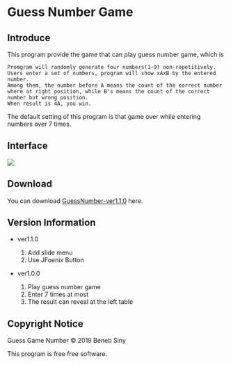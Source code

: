 # Guess Number Game

## Introduce
This program provide the game that can play guess number game, which is

    Promgram will randomly generate four numbers(1~9) non-repetitively.
    Users enter a set of numbers, program will show xAxB by the entered number.
    Among them, the number before A means the count of the correct number where at right position, while B's means the count of the correct number but wrong position.
    When result is 4A, you win.
    
The default setting of this program is that game over while entering numbers over 7 times.

## Interface

![](https://i.imgur.com/AZOIaSn.png)

## Download
You can download [GuessNumber-ver1.1.0](https://github.com/benebsiny/guess-number-GUI-version/releases/download/v1.1.0/GuessNumber-v1.1.0.zip) here.

## Version Information

* ver1.1.0
    1. Add slide menu
    2. Use JFoenix Button

* ver1.0.0
    1. Play guess number game
    2. Enter 7 times at most
    3. The result can reveal at the left table

## Copyright Notice
Guess Game Number © 2019 Beneb Siny

This program is free free software.
